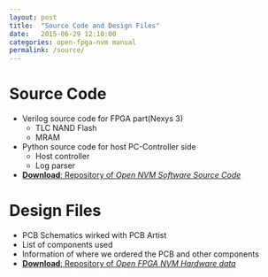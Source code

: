```yaml
---
layout: post
title:  "Source Code and Design Files"
date:   2015-06-29 12:10:00
categories: open-fpga-nvm manual
permalink: /source/
---
```


# Source Code
* Verilog source code for FPGA part(Nexys 3)
    * TLC NAND Flash
	* MRAM
* Python source code for host PC-Controller side
    * Host controller
	* Log parser
* [**Download**: Repository of _Open NVM Software Source Code_](https://github.com/open-fpga-nvm/open-nvm-source)

# Design Files
* PCB Schematics wirked with PCB Artist
* List of components used
* Information of where we ordered the PCB and other components
* [**Download**: Repository of _Open FPGA NVM Hardware data_](https://github.com/open-fpga-nvm/open-nvm-hardware)